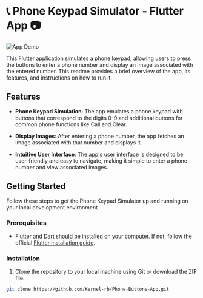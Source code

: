 # 📞 Phone Keypad Simulator - Flutter App 📷

![App Demo](demo.gif)

This Flutter application simulates a phone keypad, allowing users to press the buttons to enter a phone number and display an image associated with the entered number. This readme provides a brief overview of the app, its features, and instructions on how to run it.

## Features

- **Phone Keypad Simulation**: The app emulates a phone keypad with buttons that correspond to the digits 0-9 and additional buttons for common phone functions like Call and Clear.

- **Display Images**: After entering a phone number, the app fetches an image associated with that number and displays it.

- **Intuitive User Interface**: The app's user interface is designed to be user-friendly and easy to navigate, making it simple to enter a phone number and view associated images.

## Getting Started

Follow these steps to get the Phone Keypad Simulator up and running on your local development environment.

### Prerequisites

- Flutter and Dart should be installed on your computer. If not, follow the official [Flutter installation guide](https://flutter.dev/docs/get-started/install).

### Installation

1. Clone the repository to your local machine using Git or download the ZIP file.

```bash
git clone https://github.com/Kernel-rb/Phone-Buttons-App.git
